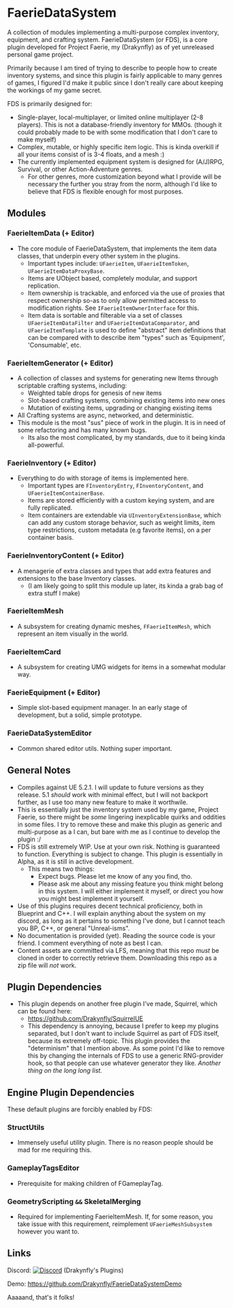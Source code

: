 # FaerieDataSystem

A collection of modules implementing a multi-purpose complex inventory, equipment, and crafting system.
FaerieDataSystem (or FDS), is a core plugin developed for Project Faerie, my (Drakynfly) as of yet unreleased personal game project.

Primarily because I am tired of trying to describe to people how to create inventory systems, and since this plugin is fairly applicable to many genres of games, I figured I'd make it public since I don't really care about keeping the workings of my game secret.

FDS is primarily designed for:
- Single-player, local-multiplayer, or limited online multiplayer (2-8 players). This is not a database-friendly inventory for MMOs. (though it could probably made to be with some modification that I don't care to make myself)
- Complex, mutable, or highly specific item logic. This is kinda overkill if all your items consist of is 3-4 floats, and a mesh :)
- The currently implemented equipment system is designed for (A/J)RPG, Survival, or other Action-Adventure genres.
  - For other genres, more customization beyond what I provide will be necessary the further you stray from the norm, although I'd like to believe that FDS is flexible enough for most purposes.

## Modules

### FaerieItemData (+ Editor)
- The core module of FaerieDataSystem, that implements the item data classes, that underpin every other system in the plugins.
  - Important types include: `UFaerieItem`, `UFaerieItemToken`, `UFaerieItemDataProxyBase`.
  - Items are UObject based, completely modular, and support replication.
  - Item ownership is trackable, and enforced via the use of proxies that respect ownership so-as to only allow permitted access to modification rights. See `IFaerieItemOwnerInterface` for this.
  - Item data is sortable and filterable via a set of classes `UFaerieItemDataFilter` and `UFaerieItemDataComparator`, and `UFaerieItemTemplate` is used to define "abstract" item definitions that can be compared with to describe item "types" such as 'Equipment', 'Consumable', etc.

### FaerieItemGenerator (+ Editor)
- A collection of classes and systems for generating new Items through scriptable crafting systems, including:
  - Weighted table drops for genesis of new items
  - Slot-based crafting systems, combining existing items into new ones
  - Mutation of existing items, upgrading or changing existing items
- All Crafting systems are async, networked, and deterministic.
- This module is the most "sus" piece of work in the plugin. It is in need of some refactoring and has many known bugs.
  - Its also the most complicated, by my standards, due to it being kinda all-powerful.

### FaerieInventory (+ Editor)
- Everything to do with storage of items is implemented here.
  - Important types are `FInventoryEntry`, `FInventoryContent`, and `UFaerieItemContainerBase`.
  - Items are stored efficiently with a custom keying system, and are fully replicated.
  - Item containers are extendable via `UInventoryExtensionBase`, which can add any custom storage behavior, such as weight limits, item type restrictions, custom metadata (e.g favorite items), on a per container basis.

### FaerieInventoryContent (+ Editor)
- A menagerie of extra classes and types that add extra features and extensions to the base Inventory classes.
  - (I am likely going to split this module up later, its kinda a grab bag of extra stuff I make)

### FaerieItemMesh
- A subsystem for creating dynamic meshes, `FFaerieItemMesh`, which represent an item visually in the world.

### FaerieItemCard
- A subsystem for creating UMG widgets for items in a somewhat modular way.

### FaerieEquipment (+ Editor)
- Simple slot-based equipment manager. In an early stage of development, but a solid, simple prototype.

### FaerieDataSystemEditor
- Common shared editor utils. Nothing super important.

## General Notes
- Compiles against UE 5.2.1. I will update to future versions as they release. 5.1 *should* work with minimal effect, but I will not backport further, as I use too many new feature to make it worthwile.
- This is essentially just the inventory system used by my game, Project Faerie, so there might be *some* lingering inexplicable quirks and oddities in some files. I try to remove these and make this plugin as generic and multi-purpose as a I can, but bare with me as I continue to develop the plugin :/
- FDS is still extremely WIP. Use at your own risk. Nothing is guaranteed to function. Everything is subject to change. This plugin is essentially in Alpha, as it is still in active development.
  - This means two things:
    - Expect bugs. Please let me know of any you find, tho.
    - Please ask me about any missing feature you think might belong in this system. I will either implement it myself, or direct you how you might best implement it yourself.
- Use of this plugins requires decent technical proficiency, both in Blueprint and C++. I will explain anything about the system on my discord, as long as it pertains to something I've done, but I cannot teach you BP, C++, or general "Unreal-isms".
- No documentation is provided (yet). Reading the source code is your friend. I comment everything of note as best I can.
- Content assets are committed via LFS, meaning that this repo *must* be cloned in order to correctly retrieve them. Downloading this repo as a zip file will *not* work.

## Plugin Dependencies

- This plugin depends on another free plugin I've made, Squirrel, which can be found here:
  - https://github.com/Drakynfly/SquirrelUE
  - This dependency is annoying, because I prefer to keep my plugins separated, but I don't want to include Squirrel as part of FDS itself, because its extremely off-topic. This plugin provides the "determinism" that I mention above. As some point I'd like to remove this by changing the internals of FDS to use a generic RNG-provider hook, so that people can use whatever generator they like. *Another thing on the long long list.*

## Engine Plugin Dependencies
These default plugins are forcibly enabled by FDS:

### StructUtils
  - Immensely useful utility plugin. There is no reason people should be mad for me requiring this.

### GameplayTagsEditor
  - Prerequisite for making children of FGameplayTag.

### GeometryScripting `&&` SkeletalMerging
  - Required for implementing FaerieItemMesh. If, for some reason, you take issue with this requirement, reimplement `UFaerieMeshSubsystem` however you want to.

## Links
Discord:      [![Discord](https://img.shields.io/discord/996247217314738286.svg?label=&logo=discord&logoColor=ffffff&color=7389D8&labelColor=6A7EC2)](https://discord.gg/AAk9yNwKk8) (Drakynfly's Plugins)

Demo:         https://github.com/Drakynfly/FaerieDataSystemDemo


Aaaaand, that's it folks!
